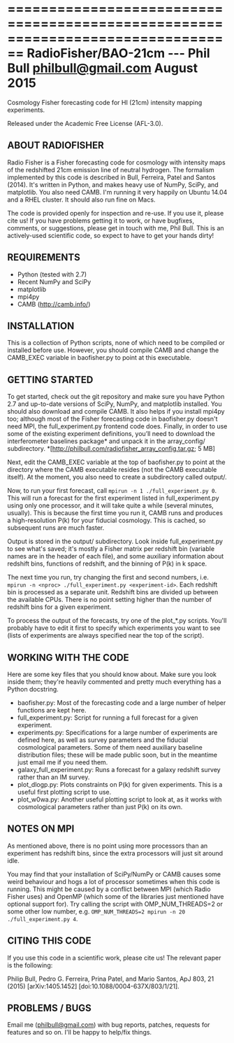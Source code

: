 ================================================================================
  RadioFisher/BAO-21cm
         ---
      Phil Bull
  philbull@gmail.com
     August 2015
================================================================================

Cosmology Fisher forecasting code for HI (21cm) intensity mapping experiments.

Released under the Academic Free License (AFL-3.0).

ABOUT RADIOFISHER
-----------------

Radio Fisher is a Fisher forecasting code for cosmology with intensity maps of 
the redshifted 21cm emission line of neutral hydrogen. The formalism 
implemented by this code is described in Bull, Ferreira, Patel and Santos 
(2014). It's written in Python, and makes heavy use of NumPy, SciPy, and 
matplotlib. You also need CAMB. I'm running it very happily on Ubuntu 14.04 and 
a RHEL cluster. It should also run fine on Macs.

The code is provided openly for inspection and re-use. If you use it, please 
cite us! If you have problems getting it to work, or have bugfixes, comments, 
or suggestions, please get in touch with me, Phil Bull. This is an 
actively-used scientific code, so expect to have to get your hands dirty!

REQUIREMENTS
------------

 - Python (tested with 2.7)
 - Recent NumPy and SciPy
 - matplotlib
 - mpi4py
 - CAMB (http://camb.info/)

INSTALLATION
------------

This is a collection of Python scripts, none of which need to be compiled or 
installed before use. However, you should compile CAMB and change the CAMB_EXEC 
variable in baofisher.py to point at this executable.

GETTING STARTED
---------------

To get started, check out the git repository and make sure you have Python 2.7 
and up-to-date versions of SciPy, NumPy, and matplotlib installed. You should 
also download and compile CAMB. It also helps if you install mpi4py too; 
although most of the Fisher forecasting code in baofisher.py doesn't need MPI, 
the full_experiment.py frontend code does. Finally, in order to use some of the 
existing experiment definitions, you’ll need to download the interferometer 
baselines package* and unpack it in the array_config/ subdirectory.
*[http://philbull.com/radiofisher_array_config.tar.gz; 5 MB]

Next, edit the CAMB_EXEC variable at the top of baofisher.py to point at the 
directory where the CAMB executable resides (not the CAMB executable itself). 
At the moment, you also need to create a subdirectory called output/.

Now, to run your first forecast, call `mpirun -n 1 ./full_experiment.py 0`. This 
will run a forecast for the first experiment listed in full_experiment.py using 
only one processor, and it will take quite a while (several minutes, usually). 
This is because the first time you run it, CAMB runs and produces a 
high-resolution P(k) for your fiducial cosmology. This is cached, so subsequent 
runs are much faster.

Output is stored in the output/ subdirectory. Look inside full_experiment.py to 
see what's saved; it's mostly a Fisher matrix per redshift bin (variable names 
are in the header of each file), and some auxiliary information about redshift 
bins, functions of redshift, and the binning of P(k) in k space.

The next time you run, try changing the first and second numbers, i.e. 
`mpirun -n <nproc> ./full_experiment.py <experiment-id>`. Each redshift bin is 
processed as a separate unit. Redshift bins are divided up between the 
available CPUs. There is no point setting <nproc> higher than the number of 
redshift bins for a given experiment.

To process the output of the forecasts, try one of the plot_*.py scripts. 
You'll probably have to edit it first to specify which experiments you want to 
see (lists of experiments are always specified near the top of the script).

WORKING WITH THE CODE
---------------------

Here are some key files that you should know about. Make sure you look inside 
them; they're heavily commented and pretty much everything has a Python 
docstring.

 * baofisher.py: Most of the forecasting code and a large number of helper 
                 functions are kept here.
 * full_experiment.py: Script for running a full forecast for a given 
                 experiment.
 * experiments.py: Specifications for a large number of experiments are defined 
                 here, as well as survey parameters and the fiducial 
                 cosmological parameters. Some of them need auxiliary baseline 
                 distribution files; these will be made public soon, but in the 
                 meantime just email me if you need them.
 * galaxy_full_experiment.py: Runs a forecast for a galaxy redshift survey 
                 rather than an IM survey.
 * plot_dlogp.py: Plots constraints on P(k) for given experiments. This is a 
                 useful first plotting script to use.
 * plot_w0wa.py: Another useful plotting script to look at, as it works with 
                 cosmological parameters rather than just P(k) on its own.

NOTES ON MPI
------------

As mentioned above, there is no point using more processors than an experiment 
has redshift bins, since the extra processors will just sit around idle.

You may find that your installation of SciPy/NumPy or CAMB causes some weird 
behaviour and hogs a lot of processor sometimes when this code is running. This 
might be caused by a conflict between MPI (which Radio Fisher uses) and OpenMP 
(which some of the libraries just mentioned have optional support for). Try 
calling the script with OMP_NUM_THREADS=2 or some other low number, e.g. 
`OMP_NUM_THREADS=2 mpirun -n 20 ./full_experiment.py 4`.

CITING THIS CODE
----------------

If you use this code in a scientific work, please cite us! The relevant paper 
is the following:

Philip Bull, Pedro G. Ferreira, Prina Patel, and Mario Santos, 
ApJ 803, 21 (2015) [arXiv:1405.1452] [doi:10.1088/0004-637X/803/1/21].

PROBLEMS / BUGS
---------------

Email me (philbull@gmail.com) with bug reports, patches, requests for features 
and so on. I'll be happy to help/fix things.

